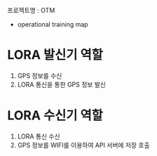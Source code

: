 프로젝트명 : OTM 
* operational training map 

# LORA 발신기 역할
1. GPS 정보를 수신
2. LORA 통신을 통한 GPS 정보 발신 

# LORA 수신기 역할
1. LORA 통신 수신
2. GPS 정보를 WIFI를 이용하여 API 서버에 저장 호출
